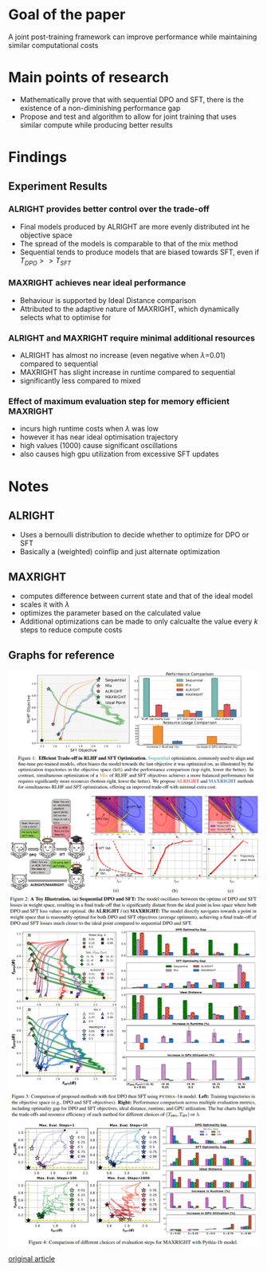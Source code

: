 # Goal of the paper
A joint post-training framework can improve performance while maintaining similar computational costs

# Main points of research
- Mathematically prove that with sequential DPO and SFT, there is the existence of a non-diminishing performance gap
- Propose and test and algorithm to allow for joint training that uses similar compute while producing better results

# Findings
## Experiment Results
### ALRIGHT provides better control over the trade-off
- Final models produced by ALRIGHT are more evenly distributed int he objective space
- The spread of the models is comparable to that of the mix method
- Sequential tends to produce models that are biased towards SFT, even if $T_{DPO} >>T_{SFT}$
### MAXRIGHT achieves near ideal performance
- Behaviour is supported by Ideal Distance comparison 
- Attributed to the adaptive nature of MAXRIGHT, which dynamically selects what to optimise for
### ALRIGHT and MAXRIGHT require minimal additional resources
- ALRIGHT has almost no increase (even negative when $\lambda$=0.01) compared to sequential
- MAXRIGHT has slight increase in runtime compared to sequential
- significantly less compared to mixed
### Effect of maximum evaluation step for memory efficient MAXRIGHT
- incurs high runtime costs when $\lambda$ was low
- however it has near ideal optimisation trajectory
- high values (1000) cause significant oscillations
- also causes high gpu utilization from excessive SFT updates
# Notes
## ALRIGHT
- Uses a bernoulli distribution to decide whether to optimize for DPO or SFT
- Basically a (weighted) coinflip and just alternate optimization
## MAXRIGHT
- computes difference between current state and that of the ideal model
- scales it with $\lambda$
- optimizes the parameter based on the calculated value
- Additional optimizations can be made to only calcualte the value every $k$ steps to reduce compute costs
## Graphs for reference

![alt text](Figure_1.png)
![alt text](Figure_2.png)
![alt text](Figure_3.png)
![alt text](Figure_4.png)

[original article](https://arxiv.org/abs/2410.15483)
